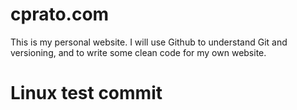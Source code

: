 # cprato.com
This is my personal website. I will use Github to understand Git and versioning, and to write some clean code for my own website.

# Linux test commit